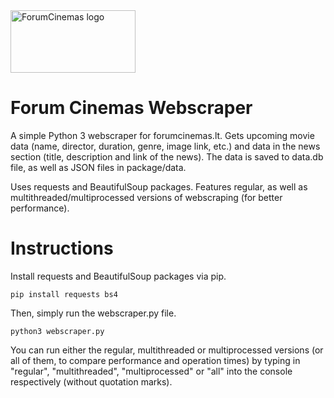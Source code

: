 <img src="https://www.forumcinemas.lt/files/fclogo/naujas/FC_logo_3.png" alt="ForumCinemas logo" width="200" height="100">

# Forum Cinemas Webscraper
A simple Python 3 webscraper for forumcinemas.lt. Gets upcoming movie data (name, director, duration, genre, image link, etc.) and data in the news section (title, description and link of the news). The data is saved to data.db file, as well as JSON files in package/data.

Uses requests and BeautifulSoup packages. Features regular, as well as multithreaded/multiprocessed versions of webscraping (for better performance).

# Instructions
Install requests and BeautifulSoup packages via pip.
```
pip install requests bs4
```
Then, simply run the webscraper.py file.
```
python3 webscraper.py
```

You can run either the regular, multithreaded or multiprocessed versions (or all of them, to compare performance and operation times) by typing in "regular", "multithreaded", "multiprocessed" or "all" into the console respectively (without quotation marks).
